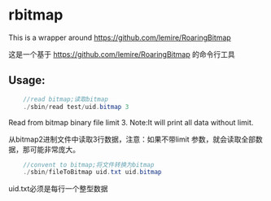 rbitmap
=======
This is a wrapper around https://github.com/lemire/RoaringBitmap

这是一个基于 https://github.com/lemire/RoaringBitmap 的命令行工具

Usage:
------
```java
	//read bitmap;读取bitmap
	./sbin/read test/uid.bitmap 3
```

Read from bitmap binary file limit 3.
Note:It will print all data without limit.

从bitmap2进制文件中读取3行数据，注意：如果不带limit 参数，就会读取全部数据，那可能非常庞大。

```java
	//convent to bitmap;将文件转换为bitmap
	./sbin/fileToBitmap uid.txt uid.bitmap
```

uid.txt必须是每行一个整型数据

